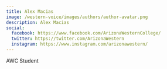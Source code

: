 ```yaml
---
title: Alex Macias
image: /western-voice/images/authors/author-avatar.png
description: Alex Macias
social:
  facebook: https://www.facebook.com/ArizonaWesternCollege/
  twitter: https://twitter.com/ArizonaWestern
  instagram: https://www.instagram.com/arizonawestern/
---
```


AWC Student